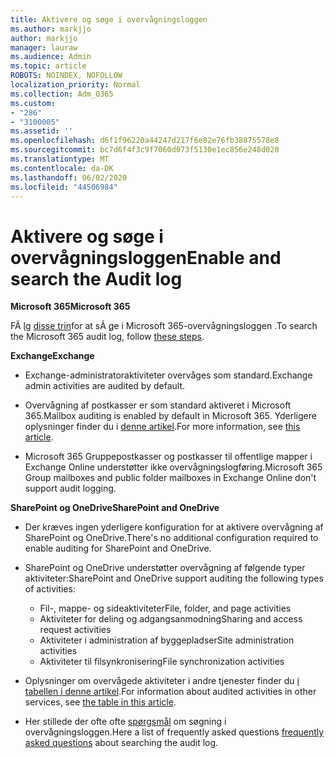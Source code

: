 ```yaml
---
title: Aktivere og søge i overvågningsloggen
ms.author: markjjo
author: markjjo
manager: lauraw
ms.audience: Admin
ms.topic: article
ROBOTS: NOINDEX, NOFOLLOW
localization_priority: Normal
ms.collection: Adm_O365
ms.custom:
- "286"
- "3100005"
ms.assetid: ''
ms.openlocfilehash: d6f1f96220a44247d217f6e82e76fb38875578e8
ms.sourcegitcommit: bc7d6f4f3c9f7060d073f5130e1ec856e248d020
ms.translationtype: MT
ms.contentlocale: da-DK
ms.lasthandoff: 06/02/2020
ms.locfileid: "44506984"
---
```

# <a name="enable-and-search-the-audit-log"></a><span data-ttu-id="cb717-102">Aktivere og søge i overvågningsloggen</span><span class="sxs-lookup"><span data-stu-id="cb717-102">Enable and search the Audit log</span></span>

<span data-ttu-id="cb717-103">**Microsoft 365**</span><span class="sxs-lookup"><span data-stu-id="cb717-103">**Microsoft 365**</span></span>

<span data-ttu-id="cb717-104">FÃ ̧lg [disse trin](https://docs.microsoft.com/microsoft-365/compliance/search-the-audit-log-in-security-and-compliance#search-the-audit-log)for at sÃ ̧ge i Microsoft 365-overvågningsloggen .</span><span class="sxs-lookup"><span data-stu-id="cb717-104">To search the Microsoft 365 audit log, follow [these steps](https://docs.microsoft.com/microsoft-365/compliance/search-the-audit-log-in-security-and-compliance#search-the-audit-log).</span></span>

<span data-ttu-id="cb717-105">**Exchange**</span><span class="sxs-lookup"><span data-stu-id="cb717-105">**Exchange**</span></span>

- <span data-ttu-id="cb717-106">Exchange-administratoraktiviteter overvåges som standard.</span><span class="sxs-lookup"><span data-stu-id="cb717-106">Exchange admin activities are audited by default.</span></span>

- <span data-ttu-id="cb717-107">Overvågning af postkasser er som standard aktiveret i Microsoft 365.</span><span class="sxs-lookup"><span data-stu-id="cb717-107">Mailbox auditing is enabled by default in Microsoft 365.</span></span> <span data-ttu-id="cb717-108">Yderligere oplysninger finder du i [denne artikel](https://docs.microsoft.com/microsoft-365/compliance/enable-mailbox-auditing).</span><span class="sxs-lookup"><span data-stu-id="cb717-108">For more information, see  [this article](https://docs.microsoft.com/microsoft-365/compliance/enable-mailbox-auditing).</span></span>

- <span data-ttu-id="cb717-109">Microsoft 365 Gruppepostkasser og postkasser til offentlige mapper i Exchange Online understøtter ikke overvågningslogføring.</span><span class="sxs-lookup"><span data-stu-id="cb717-109">Microsoft 365 Group mailboxes and public folder mailboxes in Exchange Online don't support audit logging.</span></span>

<span data-ttu-id="cb717-110">**SharePoint og OneDrive**</span><span class="sxs-lookup"><span data-stu-id="cb717-110">**SharePoint and OneDrive**</span></span>

- <span data-ttu-id="cb717-111">Der kræves ingen yderligere konfiguration for at aktivere overvågning af SharePoint og OneDrive.</span><span class="sxs-lookup"><span data-stu-id="cb717-111">There's no additional configuration required to enable auditing for SharePoint and OneDrive.</span></span>

- <span data-ttu-id="cb717-112">SharePoint og OneDrive understøtter overvågning af følgende typer aktiviteter:</span><span class="sxs-lookup"><span data-stu-id="cb717-112">SharePoint and OneDrive support auditing the following types of activities:</span></span>

    - <span data-ttu-id="cb717-113">Fil-, mappe- og sideaktiviteter</span><span class="sxs-lookup"><span data-stu-id="cb717-113">File, folder, and page activities</span></span>
    - <span data-ttu-id="cb717-114">Aktiviteter for deling og adgangsanmodning</span><span class="sxs-lookup"><span data-stu-id="cb717-114">Sharing and access request activities</span></span>
    - <span data-ttu-id="cb717-115">Aktiviteter i administration af byggepladser</span><span class="sxs-lookup"><span data-stu-id="cb717-115">Site administration activities</span></span>
    - <span data-ttu-id="cb717-116">Aktiviteter til filsynkronisering</span><span class="sxs-lookup"><span data-stu-id="cb717-116">File synchronization activities</span></span>

- <span data-ttu-id="cb717-117">Oplysninger om overvågede aktiviteter i andre tjenester finder du [i tabellen i denne artikel](https://docs.microsoft.com/microsoft-365/compliance/search-the-audit-log-in-security-and-compliance#audited-activities).</span><span class="sxs-lookup"><span data-stu-id="cb717-117">For information about audited activities in other services, see  [the table in this article](https://docs.microsoft.com/microsoft-365/compliance/search-the-audit-log-in-security-and-compliance#audited-activities).</span></span>

- <span data-ttu-id="cb717-118">Her stillede der ofte ofte [spørgsmål](https://docs.microsoft.com/microsoft-365/compliance/search-the-audit-log-in-security-and-compliance#frequently-asked-questions) om søgning i overvågningsloggen.</span><span class="sxs-lookup"><span data-stu-id="cb717-118">Here a list of frequently asked questions [frequently asked questions](https://docs.microsoft.com/microsoft-365/compliance/search-the-audit-log-in-security-and-compliance#frequently-asked-questions) about searching the audit log.</span></span>